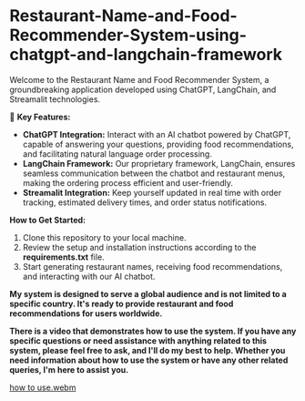 # Restaurant-Name-and-Food-Recommender-System-using-chatgpt-and-langchain-framework
Welcome to the Restaurant Name and Food Recommender System, a groundbreaking application developed using ChatGPT, LangChain, and Streamalit technologies.

🤖 **Key Features:**

* **ChatGPT Integration:** Interact with an AI chatbot powered by ChatGPT, capable of answering your questions, providing food recommendations, and facilitating natural language order processing.
* **LangChain Framework:** Our proprietary framework, LangChain, ensures seamless communication between the chatbot and restaurant menus, making the ordering process efficient and user-friendly.
* **Streamalit Integration:** Keep yourself updated in real time with order tracking, estimated delivery times, and order status notifications.

**How to Get Started:**

1. Clone this repository to your local machine.
2. Review the setup and installation instructions according to the **requirements.txt** file.
3. Start generating restaurant names, receiving food recommendations, and interacting with our AI chatbot.


**My system is designed to serve a global audience and is not limited to a specific country. It's ready to provide restaurant and food recommendations for users worldwide.**

**There is a video that demonstrates how to use the system. If you have any specific questions or need assistance with anything related to this system, please feel free to ask, and I'll do my best to help. Whether you need information about how to use the system or have any other related queries, I'm here to assist you.**

[how to use.webm](https://github.com/Sujan-Roy/Restaurant-Name-and-Food-Recommender-System-using-chatgpt-and-langchain-framework/assets/21309722/7f9a2a00-9c76-47b8-bd11-5c5e88a699d4)

